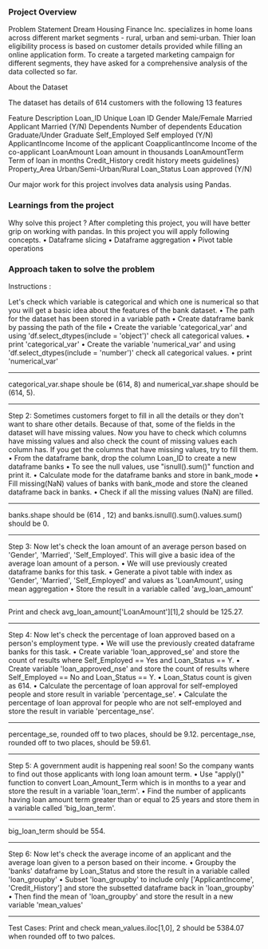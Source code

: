 ### Project Overview

 Problem Statement
Dream Housing Finance Inc. specializes in home loans across different market segments - rural, urban and semi-urban. Thier loan eligibility process is based on customer details provided while filling an online application form. To create a targeted marketing campaign for different segments, they have asked for a comprehensive analysis of the data collected so far.

About the Dataset

The dataset has details of 614 customers with the following 13 features

Feature	Description
Loan_ID	Unique Loan ID
Gender	Male/Female
Married	Applicant Married (Y/N)
Dependents	Number of dependents
Education	Graduate/Under Graduate
Self_Employed	Self employed (Y/N)
ApplicantIncome	Income of the applicant
CoapplicantIncome	Income of the co-applicant
LoanAmount	Loan amount in thousands
LoanAmountTerm	Term of loan in months
Credit_History	credit history meets guidelines}
Property_Area	Urban/Semi-Urban/Rural
Loan_Status	Loan approved (Y/N)

Our major work for this project involves data analysis using Pandas.



### Learnings from the project

 Why solve this project ?
After completing this project, you will have better grip on working with pandas. In this project you will apply following concepts.
•	Dataframe slicing 
•	Dataframe aggregation 
•	Pivot table operations



### Approach taken to solve the problem

 Instructions :

Let's check which variable is categorical and which one is numerical so that you will get a basic idea about the features of the bank dataset.
•	The path for the dataset has been stored in a variable path
•	Create dataframe bank by passing the path of the file
•	Create the variable 'categorical_var' and using 'df.select_dtypes(include = 'object')' check all categorical values. 
•	print 'categorical_var'
•	Create the variable 'numerical_var' and using 'df.select_dtypes(include = 'number')' check all categorical values.
•	print 'numerical_var'
________________________________________
categorical_var.shape shoule be (614, 8) and numerical_var.shape should be (614, 5).
________________________________________

Step 2: Sometimes customers forget to fill in all the details or they don't want to share other details. Because of that, some of the fields in the dataset will have missing values. Now you have to check which columns have missing values and also check the count of missing values each column has. If you get the columns that have missing values, try to fill them.
•	From the dataframe bank, drop the column Loan_ID to create a new dataframe banks
•	To see the null values, use "isnull().sum()" function and print it.
•	Calculate mode for the dataframe banks and store in bank_mode
•	Fill missing(NaN) values of banks with bank_mode and store the cleaned dataframe back in banks. 
•	Check if all the missing values (NaN) are filled.
________________________________________
banks.shape should be (614 , 12) and banks.isnull().sum().values.sum() should be 0.
________________________________________

Step 3: Now let's check the loan amount of an average person based on 'Gender', 'Married', 'Self_Employed'. This will give a basic idea of the average loan amount of a person.
•	We will use previously created dataframe banks for this task.
•	Generate a pivot table with index as 'Gender', 'Married', 'Self_Employed' and values as 'LoanAmount', using mean aggregation
•	Store the result in a variable called 'avg_loan_amount'
________________________________________
Print and check avg_loan_amount['LoanAmount'][1],2 should be 125.27.
________________________________________

Step 4: Now let's check the percentage of loan approved based on a person's employment type.
•	We will use the previously created dataframe banks for this task.
•	Create variable 'loan_approved_se' and store the count of results where Self_Employed == Yes and Loan_Status == Y.
•	Create variable 'loan_approved_nse' and store the count of results where Self_Employed == No and Loan_Status == Y.
•	Loan_Status count is given as 614.
•	Calculate the percentage of loan approval for self-employed people and store result in variable 'percentage_se'. 
•	Calculate the percentage of loan approval for people who are not self-employed and store the result in variable 'percentage_nse'.
________________________________________
percentage_se, rounded off to two places, should be 9.12. 
percentage_nse, rounded off to two places, should be 59.61.
________________________________________

Step 5: A government audit is happening real soon! So the company wants to find out those applicants with long loan amount term. 
•	Use "apply()" function to convert Loan_Amount_Term which is in months to a year and store the result in a variable 'loan_term'.
•	Find the number of applicants having loan amount term greater than or equal to 25 years and store them in a variable called 'big_loan_term'.
________________________________________
big_loan_term should be 554.
________________________________________

Step 6: Now let's check the average income of an applicant and the average loan given to a person based on their income.
•	Groupby the 'banks' dataframe by Loan_Status and store the result in a variable called 'loan_groupby'
•	Subset 'loan_groupby' to include only ['ApplicantIncome', 'Credit_History'] and store the subsetted dataframe back in 'loan_groupby'
•	Then find the mean of 'loan_groupby' and store the result in a new variable 'mean_values'
________________________________________
Test Cases: Print and check mean_values.iloc[1,0], 2 should be 5384.07 when rounded off to two palces.



